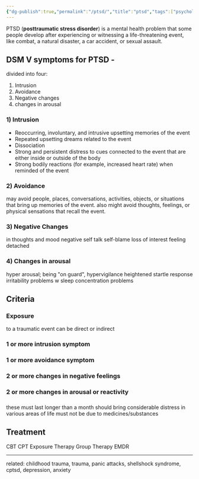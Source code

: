 ```yaml
---
{"dg-publish":true,"permalink":"/ptsd/","title":"ptsd","tags":["psychology","psychiatry"],"created":"2023-05-29","updated":""}
---
```



PTSD (**posttraumatic stress disorder**) is a mental health problem that some people develop after experiencing or witnessing a life-threatening event, like combat, a natural disaster, a car accident, or sexual assault.


## DSM V symptoms for PTSD - 
divided into four: 
1) Intrusion
2) Avoidance
3) Negative changes
4) changes in arousal


### 1) Intrusion
-   Reoccurring, involuntary, and intrusive upsetting memories of the event
-  Repeated upsetting dreams related to the event
- Dissociation 
-   Strong and persistent distress to cues connected to the event that are either inside or outside of the body
-   Strong bodily reactions (for example, increased heart rate) when reminded of the event

### 2) Avoidance
   may avoid people, places, conversations, activities, objects, or situations that bring up memories of the event. 
    also might avoid thoughts, feelings, or physical sensations that recall the event.

### 3) Negative Changes
   in thoughts and mood
   negative self talk
   self-blame
   loss of interest
   feeling detached
   
### 4) Changes in arousal
   hyper arousal; being "on guard", hypervigilance
   heightened startle response
   irritability
   problems w sleep 
   concentration problems

## Criteria 
### Exposure
to a traumatic event 
can be direct or indirect 
### 1 or more intrusion symptom
### 1 or more avoidance symptom
###  2 or more changes in negative feelings
###  2 or more changes in arousal or reactivity
###
these must last longer than a month
should bring considerable distress in various areas of life
must not be due to medicines/substances

## Treatment
CBT
CPT
Exposure Therapy
Group Therapy
EMDR

---
related: childhood trauma, trauma, panic attacks, shellshock syndrome, cptsd, depression, anxiety

